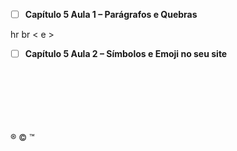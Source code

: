 - [ ] **Capítulo 5 Aula 1 – Parágrafos e Quebras**

hr
br
&lt; e &gt;


- [ ] **Capítulo 5 Aula 2 – Símbolos e Emoji no seu site**

<br> <br> <br> <br> <br> <br>
&reg; 
&copy;
&trade;